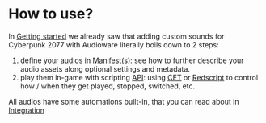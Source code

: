 # How to use?

In [Getting started](./GETTING-STARTED.md) we already saw that adding custom sounds for Cyberpunk 2077 with Audioware literally boils down to 2 steps:

1. define your audios in [Manifest](./MANIFEST.md)(s): see how to further describe your audio assets along optional settings and metadata.
1. play them in-game with scripting [API](./API.md): using [CET][CET] or [Redscript][Redscript] to control how / when they get played, stopped, switched, etc.

All audios have some automations built-in, that you can read about in [Integration](./INTEGRATION.md)

[CET]: https://wiki.redmodding.org/cyber-engine-tweaks
[Redscript]: https://wiki.redmodding.org/redscript
